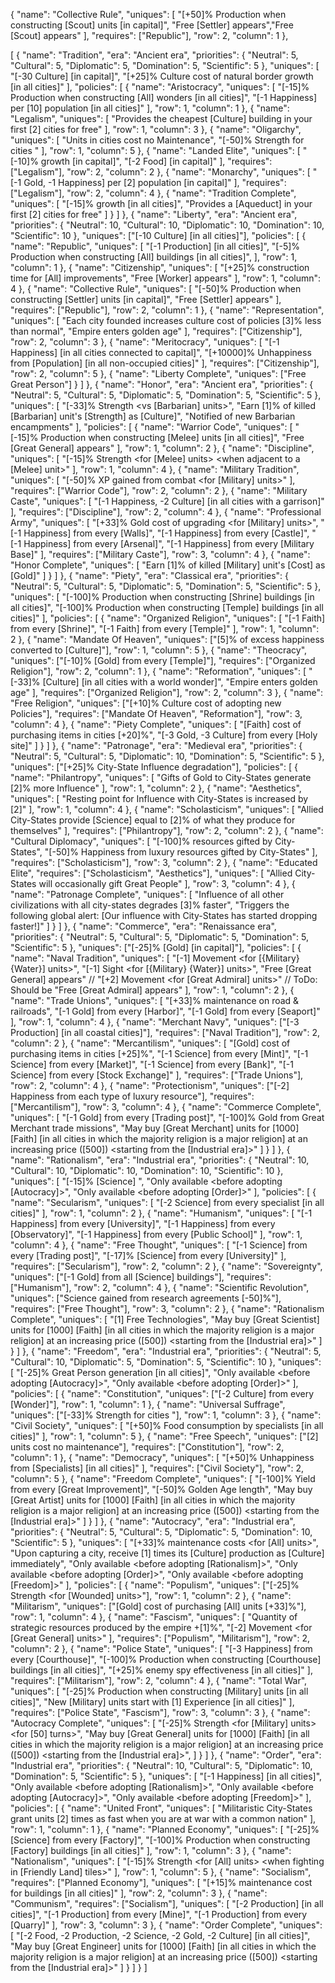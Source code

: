 {
                "name": "Collective Rule",
                "uniques": [
                    "[+50]% Production when constructing [Scout] units [in capital]",
                    "Free [Settler] appears","Free [Scout] appears"
                ],
                "requires": ["Republic"],
                "row": 2,
                "column": 1
            },

[
    {
        "name": "Tradition",
        "era": "Ancient era",
        "priorities": {
            "Neutral": 5,
            "Cultural": 5,
            "Diplomatic": 5,
            "Domination": 5,
            "Scientific": 5
        },
        "uniques": [
            "[-30 Culture] [in capital]",
            "[+25]% Culture cost of natural border growth [in all cities]"
        ],
        "policies": [
            {
                "name": "Aristocracy",
                "uniques": [
                    "[-15]% Production when constructing [All] wonders [in all cities]",
                    "[-1 Happiness] per [10] population [in all cities]"
                ],
                "row": 1,
                "column": 1
            },
            {
                "name": "Legalism",
                "uniques": [
                    "Provides the cheapest [Culture] building in your first [2] cities for free"
                ],
                "row": 1,
                "column": 3
            },
            {
                "name": "Oligarchy",
                "uniques": [
                    "Units in cities cost no Maintenance",
                    "[-50]% Strength for cities <with a garrison> <when attacking>"
                ],
                "row": 1,
                "column": 5
            },
            {
                "name": "Landed Elite",
                "uniques": [
                    "[-10]% growth [in capital]",
                    "[-2 Food] [in capital]"
                ],
                "requires": ["Legalism"],
                "row": 2,
                "column": 2
            },
            {
                "name": "Monarchy",
                "uniques": [
                    "[-1 Gold, -1 Happiness] per [2] population [in capital]"
                ],
                "requires": ["Legalism"],
                "row": 2,
                "column": 4
            },
            {
                "name": "Tradition Complete",
                "uniques": [
                    "[-15]% growth [in all cities]",
                    "Provides a [Aqueduct] in your first [2] cities for free"
                ]
            }
        ]
    },
    {
        "name": "Liberty",
        "era": "Ancient era",
        "priorities": {
            "Neutral": 10,
            "Cultural": 10,
            "Diplomatic": 10,
            "Domination": 10,
            "Scientific": 10
        },
        "uniques": ["[-10 Culture] [in all cities]"],
        "policies": [
            {
                "name": "Republic",
                "uniques": [
                    "[-1 Production] [in all cities]",
                    "[-5]% Production when constructing [All] buildings [in all cities]",
                ],
                "row": 1,
                "column": 1
            },
            {
                "name": "Citizenship",
                "uniques": [
                    "[+25]% construction time for [All] improvements",
                    "Free [Worker] appears"
                ],
                "row": 1,
                "column": 4
            },
            {
                "name": "Collective Rule",
                "uniques": [
                    "[-50]% Production when constructing [Settler] units [in capital]",
                    "Free [Settler] appears"
                ],
                "requires": ["Republic"],
                "row": 2,
                "column": 1
            },
            {
                "name": "Representation",
                "uniques": [
                    "Each city founded increases culture cost of policies [3]% less than normal",
                    "Empire enters golden age"
                ],
                "requires": ["Citizenship"],
                "row": 2,
                "column": 3
            },
            {
                "name": "Meritocracy",
                "uniques": [
                    "[-1 Happiness] [in all cities connected to capital]",
                    "[+10000]% Unhappiness from [Population] [in all non-occupied cities]"
                ],
                "requires": ["Citizenship"],
                "row": 2,
                "column": 5
            },
            {
                "name": "Liberty Complete",
                "uniques": ["Free Great Person"]
            }
        ]
    },
    {
        "name": "Honor",
        "era": "Ancient era",
        "priorities": {
            "Neutral": 5,
            "Cultural": 5,
            "Diplomatic": 5,
            "Domination": 5,
            "Scientific": 5
        },
        "uniques": [
            "[-33]% Strength <vs [Barbarian] units>",
            "Earn [1]% of killed [Barbarian] unit's [Strength] as [Culture]",
            "Notified of new Barbarian encampments"
        ],
        "policies": [
            {
                "name": "Warrior Code",
                "uniques": [
                    "[-15]% Production when constructing [Melee] units [in all cities]",
                    "Free [Great General] appears"
                ],
                "row": 1,
                "column": 2
            },
            {
                "name": "Discipline",
                "uniques": [
                    "[-15]% Strength <for [Melee] units> <when adjacent to a [Melee] unit>"
                ],
                "row": 1,
                "column": 4
            },
            {
                "name": "Military Tradition",
                "uniques": [
                    "[-50]% XP gained from combat <for [Military] units>"
                ],
                "requires": ["Warrior Code"],
                "row": 2,
                "column": 2
            },
            {
                "name": "Military Caste",
                "uniques": [
                    "[-1 Happiness, -2 Culture] [in all cities with a garrison]"
                ],
                "requires": ["Discipline"],
                "row": 2,
                "column": 4
            },
            {
                "name": "Professional Army",
                "uniques": [
                    "[+33]% Gold cost of upgrading <for [Military] units>",
                    "[-1 Happiness] from every [Walls]",
                    "[-1 Happiness] from every [Castle]",
                    "[-1 Happiness] from every [Arsenal]",
                    "[-1 Happiness] from every [Military Base]"
                ],
                "requires": ["Military Caste"],
                "row": 3,
                "column": 4
            },
            {
                "name": "Honor Complete",
                "uniques": [
                    "Earn [1]% of killed [Military] unit's [Cost] as [Gold]"
                ]
            }
        ]
    },
    {
        "name": "Piety",
        "era": "Classical era",
        "priorities": {
            "Neutral": 5,
            "Cultural": 5,
            "Diplomatic": 5,
            "Domination": 5,
            "Scientific": 5
        },
        "uniques": [
            "[-100]% Production when constructing [Shrine] buildings [in all cities]",
            "[-100]% Production when constructing [Temple] buildings [in all cities]"
        ],
        "policies": [
            {
                "name": "Organized Religion",
                "uniques": [
                    "[-1 Faith] from every [Shrine]",
                    "[-1 Faith] from every [Temple]"
                ],
                "row": 1,
                "column": 2
            },
            {
                "name": "Mandate Of Heaven",
                "uniques": ["[5]% of excess happiness converted to [Culture]"],
                "row": 1,
                "column": 5
            },
            {
                "name": "Theocracy",
                "uniques": ["[-10]% [Gold] from every [Temple]"],
                "requires": ["Organized Religion"],
                "row": 2,
                "column": 1
            },
            {
                "name": "Reformation",
                "uniques": [
                    "[-33]% [Culture] [in all cities with a world wonder]",
                    "Empire enters golden age"
                ],
                "requires": ["Organized Religion"],
                "row": 2,
                "column": 3
            },
            {
                "name": "Free Religion",
                "uniques": ["[+10]% Culture cost of adopting new Policies"],
                "requires": ["Mandate Of Heaven", "Reformation"],
                "row": 3,
                "column": 4
            },
            {
                "name": "Piety Complete",
                "uniques": [
                    "[Faith] cost of purchasing items in cities [+20]%",
                    "[-3 Gold, -3 Culture] from every [Holy site]"
                ]
            }
        ]
    },
    {
        "name": "Patronage",
        "era": "Medieval era",
        "priorities": {
            "Neutral": 5,
            "Cultural": 5,
            "Diplomatic": 10,
            "Domination": 5,
            "Scientific": 5
        },
        "uniques": ["[+25]% City-State Influence degradation"],
        "policies": [
            {
                "name": "Philantropy",
                "uniques": [
                    "Gifts of Gold to City-States generate [2]% more Influence"
                ],
                "row": 1,
                "column": 2
            },
            {
                "name": "Aesthetics",
                "uniques": [
                    "Resting point for Influence with City-States is increased by [2]"
                ],
                "row": 1,
                "column": 4
            },
            {
                "name": "Scholasticism",
                "uniques": [
                    "Allied City-States provide [Science] equal to [2]% of what they produce for themselves"
                ],
                "requires": ["Philantropy"],
                "row": 2,
                "column": 2
            },
            {
                "name": "Cultural Diplomacy",
                "uniques": [
                    "[-100]% resources gifted by City-States",
                    "[-50]% Happiness from luxury resources gifted by City-States"
                ],
                "requires": ["Scholasticism"],
                "row": 3,
                "column": 2
            },
            {
                "name": "Educated Elite",
                "requires": ["Scholasticism", "Aesthetics"],
                "uniques": [
                    "Allied City-States will occasionally gift Great People"
                ],
                "row": 3,
                "column": 4
            },
            {
                "name": "Patronage Complete",
                "uniques": [
                    "Influence of all other civilizations with all city-states degrades [3]% faster",
                    "Triggers the following global alert: [Our influence with City-States has started dropping faster!]"
                ]
            }
        ]
    },
    {
        "name": "Commerce",
        "era": "Renaissance era",
        "priorities": {
            "Neutral": 5,
            "Cultural": 5,
            "Diplomatic": 5,
            "Domination": 5,
            "Scientific": 5
        },
        "uniques": ["[-25]% [Gold] [in capital]"],
        "policies": [
            {
                "name": "Naval Tradition",
                "uniques": [
                    "[-1] Movement <for [{Military} {Water}] units>",
                    "[-1] Sight <for [{Military} {Water}] units>",
                    "Free [Great General] appears"
                    // "[+2] Movement <for [Great Admiral] units>"
                    // ToDo: Should be "Free [Great Admiral] appears"
                ],
                "row": 1,
                "column": 2
            },
            {
                "name": "Trade Unions",
                "uniques": [
                    "[+33]% maintenance on road & railroads",
                    "[-1 Gold] from every [Harbor]",
                    "[-1 Gold] from every [Seaport]"
                ],
                "row": 1,
                "column": 4
            },
            {
                "name": "Merchant Navy",
                "uniques": ["[-3 Production] [in all coastal cities]"],
                "requires": ["Naval Tradition"],
                "row": 2,
                "column": 2
            },
            {
                "name": "Mercantilism",
                "uniques": [
                    "[Gold] cost of purchasing items in cities [+25]%",
                    "[-1 Science] from every [Mint]",
                    "[-1 Science] from every [Market]",
                    "[-1 Science] from every [Bank]",
                    "[-1 Science] from every [Stock Exchange]"
                ],
                "requires": ["Trade Unions"],
                "row": 2,
                "column": 4
            },
            {
                "name": "Protectionism",
                "uniques": ["[-2] Happiness from each type of luxury resource"],
                "requires": ["Mercantilism"],
                "row": 3,
                "column": 4
            },
            {
                "name": "Commerce Complete",
                "uniques": [
                    "[-1 Gold] from every [Trading post]",
                    "[-100]% Gold from Great Merchant trade missions",
                    "May buy [Great Merchant] units for [1000] [Faith] [in all cities in which the majority religion is a major religion] at an increasing price ([500]) <starting from the [Industrial era]>"
                ]
            }
        ]
    },
    {
        "name": "Rationalism",
        "era": "Industrial era",
        "priorities": {
            "Neutral": 10,
            "Cultural": 10,
            "Diplomatic": 10,
            "Domination": 10,
            "Scientific": 10
        },
        "uniques": [
            "[-15]% [Science] <while the empire is happy>",
          "Only available <before adopting [Autocracy]>", "Only available <before adopting [Order]>"
        ],
        "policies": [
            {
                "name": "Secularism",
                "uniques": [
                    "[-2 Science] from every specialist [in all cities]"
                ],
                "row": 1,
                "column": 2
            },
            {
                "name": "Humanism",
                "uniques": [
                    "[-1 Happiness] from every [University]",
                    "[-1 Happiness] from every [Observatory]",
                    "[-1 Happiness] from every [Public School]"
                ],
                "row": 1,
                "column": 4
            },
            {
                "name": "Free Thought",
                "uniques": [
                    "[-1 Science] from every [Trading post]",
                    "[-17]% [Science] from every [University]"
                ],
                "requires": ["Secularism"],
                "row": 2,
                "column": 2
            },
            {
                "name": "Sovereignty",
                "uniques": ["[-1 Gold] from all [Science] buildings"],
                "requires": ["Humanism"],
                "row": 2,
                "column": 4
            },
            {
                "name": "Scientific Revolution",
                "uniques": ["Science gained from research agreements [-50]%"],
                "requires": ["Free Thought"],
                "row": 3,
                "column": 2
            },
            {
                "name": "Rationalism Complete",
                "uniques": [
                    "[1] Free Technologies",
                    "May buy [Great Scientist] units for [1000] [Faith] [in all cities in which the majority religion is a major religion] at an increasing price ([500]) <starting from the [Industrial era]>"
                ]
            }
        ]
    },
    {
        "name": "Freedom",
        "era": "Industrial era",
        "priorities": {
            "Neutral": 5,
            "Cultural": 10,
            "Diplomatic": 5,
            "Domination": 5,
            "Scientific": 10
        },
        "uniques": [
            "[-25]% Great Person generation [in all cities]",
            "Only available <before adopting [Autocracy]>",
            "Only available <before adopting [Order]>"
        ],
        "policies": [
            {
                "name": "Constitution",
                "uniques": ["[-2 Culture] from every [Wonder]"],
                "row": 1,
                "column": 1
            },
            {
                "name": "Universal Suffrage",
                "uniques": ["[-33]% Strength for cities <when defending>"],
                "row": 1,
                "column": 3
            },
            {
                "name": "Civil Society",
                "uniques": [
                    "[+50]% Food consumption by specialists [in all cities]"
                ],
                "row": 1,
                "column": 5
            },
            {
                "name": "Free Speech",
                "uniques": ["[2] units cost no maintenance"],
                "requires": ["Constitution"],
                "row": 2,
                "column": 1
            },
            {
                "name": "Democracy",
                "uniques": [
                    "[+50]% Unhappiness from [Specialists] [in all cities]"
                ],
                "requires": ["Civil Society"],
                "row": 2,
                "column": 5
            },
            {
                "name": "Freedom Complete",
                "uniques": [
                    "[-100]% Yield from every [Great Improvement]",
                    "[-50]% Golden Age length",
                    "May buy [Great Artist] units for [1000] [Faith] [in all cities in which the majority religion is a major religion] at an increasing price ([500]) <starting from the [Industrial era]>"
                ]
            }
        ]
    },
    {
        "name": "Autocracy",
        "era": "Industrial era",
        "priorities": {
            "Neutral": 5,
            "Cultural": 5,
            "Diplomatic": 5,
            "Domination": 10,
            "Scientific": 5
        },
        "uniques": [
            "[+33]% maintenance costs <for [All] units>",
            "Upon capturing a city, receive [1] times its [Culture] production as [Culture] immediately",
            "Only available <before adopting [Rationalism]>",
            "Only available <before adopting [Order]>",
            "Only available <before adopting [Freedom]>"
        ],
        "policies": [
            {
                "name": "Populism",
                "uniques": ["[-25]% Strength <for [Wounded] units>"],
                "row": 1,
                "column": 2
            },
            {
                "name": "Militarism",
                "uniques": ["[Gold] cost of purchasing [All] units [+33]%"],
                "row": 1,
                "column": 4
            },
            {
                "name": "Fascism",
                "uniques": [
                    "Quantity of strategic resources produced by the empire +[1]%",
                    "[-2] Movement <for [Great General] units>"
                ],
                "requires": ["Populism", "Militarism"],
                "row": 2,
                "column": 2
            },
            {
                "name": "Police State",
                "uniques": [
                    "[-3 Happiness] from every [Courthouse]",
                    "[-100]% Production when constructing [Courthouse] buildings [in all cities]",
                    "[+25]% enemy spy effectiveness [in all cities]"
                ],
                "requires": ["Militarism"],
                "row": 2,
                "column": 4
            },
            {
                "name": "Total War",
                "uniques": [
                    "[-25]% Production when constructing [Military] units [in all cities]",
                    "New [Military] units start with [1] Experience [in all cities]"
                ],
                "requires": ["Police State", "Fascism"],
                "row": 3,
                "column": 3
            },
            {
                "name": "Autocracy Complete",
                "uniques": [
                    "[-25]% Strength <when attacking> <for [Military] units> <for [50] turns>",
                    "May buy [Great General] units for [1000] [Faith] [in all cities in which the majority religion is a major religion] at an increasing price ([500]) <starting from the [Industrial era]>",
                ]
            }
        ]
    },
    {
        "name": "Order",
        "era": "Industrial era",
        "priorities": {
            "Neutral": 10,
            "Cultural": 5,
            "Diplomatic": 10,
            "Domination": 5,
            "Scientific": 5
        },
        "uniques": [
            "[-1 Happiness] [in all cities]",
            "Only available <before adopting [Rationalism]>",
            "Only available <before adopting [Autocracy]>",
            "Only available <before adopting [Freedom]>"
        ],
        "policies": [
            {
                "name": "United Front",
                "uniques": [
                    "Militaristic City-States grant units [2] times as fast when you are at war with a common nation"
                ],
                "row": 1,
                "column": 1
            },
            {
                "name": "Planned Economy",
                "uniques": [
                    "[-25]% [Science] from every [Factory]",
                    "[-100]% Production when constructing [Factory] buildings [in all cities]"
                ],
                "row": 1,
                "column": 3
            },
            {
                "name": "Nationalism",
                "uniques": [
                    "[-15]% Strength <for [All] units> <when fighting in [Friendly Land] tiles>"
                ],
                "row": 1,
                "column": 5
            },
            {
                "name": "Socialism",
                "requires": ["Planned Economy"],
                "uniques": [
                    "[+15]% maintenance cost for buildings [in all cities]"
                ],
                "row": 2,
                "column": 3
            },
            {
                "name": "Communism",
                "requires": ["Socialism"],
                "uniques": [
                    "[-2 Production] [in all cities]",
                    "[-1 Production] from every [Mine]",
                    "[-1 Production] from every [Quarry]"
                ],
                "row": 3,
                "column": 3
            },
            {
                "name": "Order Complete",
                "uniques": [
                    "[-2 Food, -2 Production, -2 Science, -2 Gold, -2 Culture] [in all cities]",
                    "May buy [Great Engineer] units for [1000] [Faith] [in all cities in which the majority religion is a major religion] at an increasing price ([500]) <starting from the [Industrial era]>"
                ]
            }
        ]
    }
]
